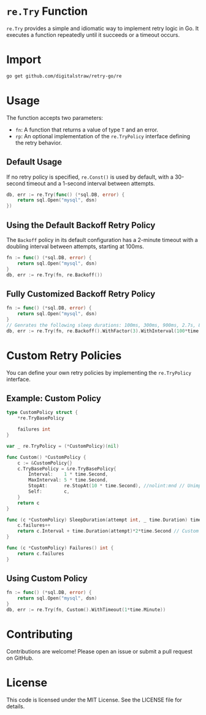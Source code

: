 # `re.Try` Function
`re.Try` provides a simple and idiomatic way to implement retry logic in Go. It executes a function repeatedly until 
it succeeds or a timeout occurs.

# Import
```bash
go get github.com/digitalstraw/retry-go/re
```

# Usage
The function accepts two parameters:

- `fn`: A function that returns a value of type `T` and an error.  
- `rp`: An optional implementation of the `re.TryPolicy` interface defining the retry behavior.

## Default Usage
If no retry policy is specified, `re.Const()` is used by default, with a 30-second timeout and a 1-second interval between attempts.

```go
db, err := re.Try(func() (*sql.DB, error) {
    return sql.Open("mysql", dsn)
})
```

## Using the Default Backoff Retry Policy
The `Backoff` policy in its default configuration has a 2-minute timeout with a doubling interval between attempts, starting at 100ms.

```go
fn := func() (*sql.DB, error) {
    return sql.Open("mysql", dsn)
}
db, err := re.Try(fn, re.Backoff())
```

## Fully Customized Backoff Retry Policy
```go
fn := func() (*sql.DB, error) {
    return sql.Open("mysql", dsn)
}
// Genrates the following sleep durations: 100ms, 300ms, 900ms, 2.7s, 8.1s, 24.3s, 60s, 60s, ...
db, err := re.Try(fn, re.Backoff().WithFactor(3).WithInterval(100*time.Millisecond).WithMaxInterval(60*time.Second).WithTimeout(5*time.Minute))
```

# Custom Retry Policies
You can define your own retry policies by implementing the `re.TryPolicy` interface.

## Example: Custom Policy
```go
type CustomPolicy struct {
	*re.TryBasePolicy

	failures int
}

var _ re.TryPolicy = (*CustomPolicy)(nil)

func Custom() *CustomPolicy {
	c := &CustomPolicy{}
	c.TryBasePolicy = &re.TryBasePolicy{
		Interval:    1 * time.Second,
		MaxInterval: 5 * time.Second,
		StopAt:      re.StopAt(10 * time.Second), //nolint:mnd // Unimportant
		Self:        c,
	}
	return c
}

func (c *CustomPolicy) SleepDuration(attempt int, _ time.Duration) time.Duration {
	c.failures++
	return c.Interval + time.Duration(attempt)*2*time.Second // Custom logic 
}

func (c *CustomPolicy) Failures() int {
	return c.failures
}
```

## Using Custom Policy
```go
fn := func() (*sql.DB, error) {
    return sql.Open("mysql", dsn)
}
db, err := re.Try(fn, Custom().WithTimeout(1*time.Minute))
```




# Contributing
Contributions are welcome! Please open an issue or submit a pull request on GitHub. 



# License
This code is licensed under the MIT License. See the LICENSE file for details.

